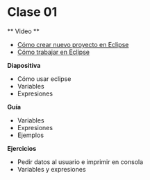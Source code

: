 # Clase 01

** Video **
- [Cómo crear nuevo proyecto en Eclipse](https://www.youtube.com/watch?v=VIohrMY7lqM)
- [Cómo trabajar en Eclipse](https://www.youtube.com/watch?v=AeQGs2-HH3Q)

**Diapositiva**
- Cómo usar eclipse
- Variables
- Expresiones

**Guía**
- Variables
- Expresiones
- Ejemplos

**Ejercicios**
- Pedir datos al usuario e imprimir en consola
- Variables y expresiones
